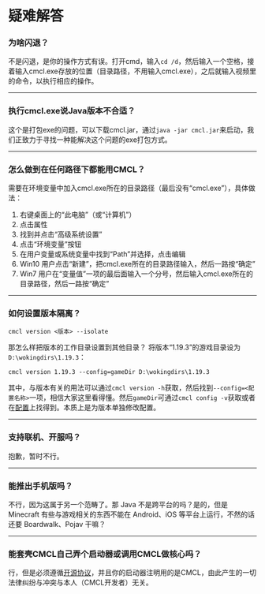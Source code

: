 # 疑难解答
### 为啥闪退？
不是闪退，是你的操作方式有误。打开cmd，输入`cd /d`，然后输入一个空格，接着输入cmcl.exe存放的位置（目录路径，不用输入cmcl.exe），之后就输入视频里的命令，以执行相应的操作。

---

### 执行cmcl.exe说Java版本不合适？
这个是打包exe的问题，可以下载cmcl.jar，通过`java -jar cmcl.jar`来启动，我们正致力于寻找一种能解决这个问题的exe打包方式。

---

### 怎么做到在任何路径下都能用CMCL？ 
需要在环境变量中加入cmcl.exe所在的目录路径（最后没有“cmcl.exe”），具体做法：
1. 右键桌面上的“此电脑”（或“计算机”）
2. 点击属性
3. 找到并点击“高级系统设置”
4. 点击“环境变量”按钮
5. 在用户变量或系统变量中找到“Path”并选择，点击编辑
6. Win10 用户点击“新建”，把cmcl.exe所在的目录路径输入，然后一路按“确定”
7. Win7 用户在“变量值”一项的最后面输入一个分号，然后输入cmcl.exe所在的目录路径，然后一路按“确定”

---

### 如何设置版本隔离？
```
cmcl version <版本> --isolate
```
那怎么样把版本的工作目录设置到其他目录？
将版本“1.19.3”的游戏目录设为`D:\wokingdirs\1.19.3`：
```
cmcl version 1.19.3 --config=gameDir D:\wokingdirs\1.19.3
```
其中，与版本有关的用法可以通过`cmcl version -h`获取，然后找到`--config=<配置名称>`一项，相信大家这里看得懂。然后`gameDir`可通过`cmcl config -v`获取或者在[配置](README.md#配置)上找得到。本质上是为版本单独修改配置。

---

### 支持联机、开服吗？
抱歉，暂时不行。

---

### 能推出手机版吗？
不行，因为这属于另一个范畴了。那 Java 不是跨平台的吗？是的，但是 Minecraft 有些与游戏相关的东西不能在 Android、iOS 等平台上运行，不然的话还要 Boardwalk、Pojav 干嘛？

---

### 能套壳CMCL自己弄个启动器或调用CMCL做核心吗？
行，但是必须遵循[开源协议](LICENSE)，并且你的启动器注明用的是CMCL，由此产生的一切法律纠纷与冲突与本人（CMCL开发者）无关。
